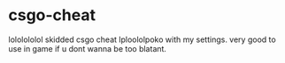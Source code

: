 # csgo-cheat
lololololol skidded csgo cheat lploololpoko with my settings. very good to use in game if u dont wanna be too blatant.
